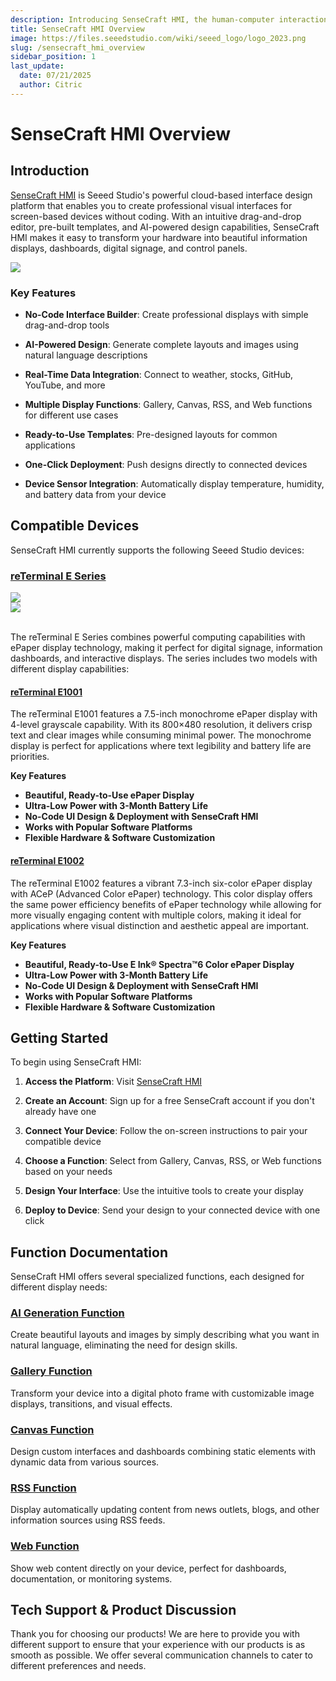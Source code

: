 ```yaml
---
description: Introducing SenseCraft HMI, the human-computer interaction page platform built specifically for the reTerminal series.
title: SenseCraft HMI Overview
image: https://files.seeedstudio.com/wiki/seeed_logo/logo_2023.png
slug: /sensecraft_hmi_overview
sidebar_position: 1
last_update:
  date: 07/21/2025
  author: Citric
---
```


# SenseCraft HMI Overview

## Introduction

[SenseCraft HMI](https://sensecraft.seeed.cc/hmi) is Seeed Studio's powerful cloud-based interface design platform that enables you to create professional visual interfaces for screen-based devices without coding. With an intuitive drag-and-drop editor, pre-built templates, and AI-powered design capabilities, SenseCraft HMI makes it easy to transform your hardware into beautiful information displays, dashboards, digital signage, and control panels.

<div style={{textAlign:'center'}}><img src="https://files.seeedstudio.com/wiki/reterminal_e10xx/img/23.png" style={{width:1000, height:'auto'}}/></div>

### Key Features

- **No-Code Interface Builder**: Create professional displays with simple drag-and-drop tools

- **AI-Powered Design**: Generate complete layouts and images using natural language descriptions

- **Real-Time Data Integration**: Connect to weather, stocks, GitHub, YouTube, and more

- **Multiple Display Functions**: Gallery, Canvas, RSS, and Web functions for different use cases

- **Ready-to-Use Templates**: Pre-designed layouts for common applications

- **One-Click Deployment**: Push designs directly to connected devices

- **Device Sensor Integration**: Automatically display temperature, humidity, and battery data from your device


## Compatible Devices

SenseCraft HMI currently supports the following Seeed Studio devices:

### [reTerminal E Series](https://wiki.seeedstudio.com/reterminal_e10xx_main_page/)

<div class="get_one_now_container" style={{textAlign: 'center'}}>
    <div style={{textAlign:'center'}}><img src="https://files.seeedstudio.com/wiki/reterminal_e10xx/img/24.jpg" style={{width:500, height:'auto'}}/></div>
    <div style={{textAlign:'center'}}><img src="https://files.seeedstudio.com/wiki/reterminal_e10xx/img/25.jpg" style={{width:500, height:'auto'}}/></div>
</div><br />

The reTerminal E Series combines powerful computing capabilities with ePaper display technology, making it perfect for digital signage, information dashboards, and interactive displays. The series includes two models with different display capabilities:

#### [reTerminal E1001](https://wiki.seeedstudio.com/getting_started_with_reterminal_e1001/)

The reTerminal E1001 features a 7.5-inch monochrome ePaper display with 4-level grayscale capability. With its 800×480 resolution, it delivers crisp text and clear images while consuming minimal power. The monochrome display is perfect for applications where text legibility and battery life are priorities.

**Key Features**

- **Beautiful, Ready-to-Use ePaper Display**
- **Ultra-Low Power with 3-Month Battery Life**
- **No-Code UI Design & Deployment with SenseCraft HMI**
- **Works with Popular Software Platforms**
- **Flexible Hardware & Software Customization**

#### [reTerminal E1002](https://wiki.seeedstudio.com/getting_started_with_reterminal_e1002/)

The reTerminal E1002 features a vibrant 7.3-inch six-color ePaper display with ACeP (Advanced Color ePaper) technology. This color display offers the same power efficiency benefits of ePaper technology while allowing for more visually engaging content with multiple colors, making it ideal for applications where visual distinction and aesthetic appeal are important.

**Key Features**

- **Beautiful, Ready-to-Use E Ink® Spectra™6 Color ePaper Display**
- **Ultra-Low Power with 3-Month Battery Life**
- **No-Code UI Design & Deployment with SenseCraft HMI**
- **Works with Popular Software Platforms**
- **Flexible Hardware & Software Customization**

## Getting Started

To begin using SenseCraft HMI:

1. **Access the Platform**: Visit [SenseCraft HMI](https://sensecraft.seeed.cc/hmi)

2. **Create an Account**: Sign up for a free SenseCraft account if you don't already have one

3. **Connect Your Device**: Follow the on-screen instructions to pair your compatible device

4. **Choose a Function**: Select from Gallery, Canvas, RSS, or Web functions based on your needs

5. **Design Your Interface**: Use the intuitive tools to create your display

6. **Deploy to Device**: Send your design to your connected device with one click

## Function Documentation

SenseCraft HMI offers several specialized functions, each designed for different display needs:

### [AI Generation Function](https://wiki.seeedstudio.com/sensecraft_hmi_ai_generation/)

Create beautiful layouts and images by simply describing what you want in natural language, eliminating the need for design skills.

### [Gallery Function](https://wiki.seeedstudio.com/sensecraft_hmi_gallery/)

Transform your device into a digital photo frame with customizable image displays, transitions, and visual effects.

### [Canvas Function](https://wiki.seeedstudio.com/sensecraft_hmi_canvas/)

Design custom interfaces and dashboards combining static elements with dynamic data from various sources.

### [RSS Function](https://wiki.seeedstudio.com/sensecraft_hmi_rss/)

Display automatically updating content from news outlets, blogs, and other information sources using RSS feeds.

### [Web Function](https://wiki.seeedstudio.com/sensecraft_hmi_web/)

Show web content directly on your device, perfect for dashboards, documentation, or monitoring systems.

## Tech Support & Product Discussion

Thank you for choosing our products! We are here to provide you with different support to ensure that your experience with our products is as smooth as possible. We offer several communication channels to cater to different preferences and needs.

<div class="table-center">
  <div class="button_tech_support_container">
  <a href="https://forum.seeedstudio.com/" class="button_forum"></a> 
  <a href="https://www.seeedstudio.com/contacts" class="button_email"></a>
  </div>

  <div class="button_tech_support_container">
  <a href="https://discord.gg/eWkprNDMU7" class="button_discord"></a> 
  <a href="https://github.com/Seeed-Studio/wiki-documents/discussions/69" class="button_discussion"></a>
  </div>
</div>

